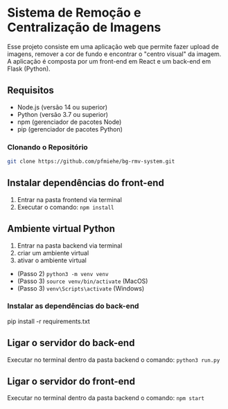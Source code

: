 # Sistema de Remoção e Centralização de Imagens

Esse projeto consiste em uma aplicação web que permite fazer upload de imagens, remover a cor de fundo e encontrar o "centro visual" da imagem. A aplicação é composta por um front-end em React e um back-end em Flask (Python).

## Requisitos

- Node.js (versão 14 ou superior)
- Python (versão 3.7 ou superior)
- npm (gerenciador de pacotes Node)
- pip (gerenciador de pacotes Python)

### Clonando o Repositório

```bash
git clone https://github.com/pfmiehe/bg-rmv-system.git
```

## Instalar dependências do front-end
1. Entrar na pasta frontend via terminal
2. Executar o comando: `npm install`


## Ambiente virtual Python
1. Entrar na pasta backend via terminal
2. criar um ambiente virtual
3. ativar o ambiente virtual

- (Passo 2) `python3 -m venv venv`
- (Passo 3) `source venv/bin/activate` (MacOS)
- (Passo 3) `venv\Scripts\activate` (Windows)

### Instalar as dependências do back-end
pip install -r requirements.txt

## Ligar o servidor do back-end
Executar no terminal dentro da pasta backend o comando: `python3 run.py`

## Ligar o servidor do front-end
Executar no terminal dentro da pasta backend o comando: `npm start`




